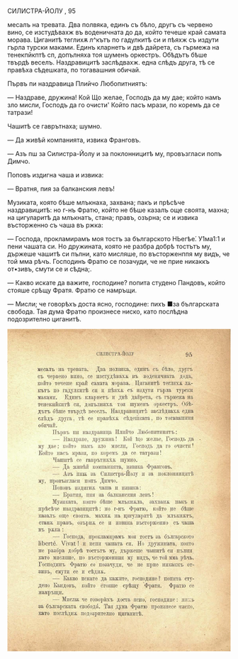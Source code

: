 ﻿СИЛИСТРА-ЙОЛУ	,	95

месалъ на тревата. Два полвяка, единъ съ бѣло, другъ съ червено вино, се изстудѣвахж въ воденичната до да, който течеше край самата морава. Циганитѣ теглихѫ л^кътъ по гадулкитѣ си и пѣяхж съ издути гърла турски маками. Единъ кларнетъ и двѣ дайрета, съ гърмежа на тенекпйкптѣ сп, допълняха тоя шуменъ оркестръ. Обѣдътъ бѣше твърдѣ веселъ. Наздравицитѣ заслѣдвахж. една слѣдъ друга, тѣ се правѣха сѣдешката, по тогавашния обичай.

Първъ пи наздравица Плийчо Любопитниятъ:

— Наздраве, дружина! Кой Що желае, Господъ да му дае; който намъ зло мисли, Господъ да го очисти' Който пасъ мрази, по коремъ да се татрази!

Чашитѣ се гаврътнаха; шумно.

— Да живѣй компанията, извика Франговъ.

— Азъ пш за Силистра-Йолу и за поклонницитѣ му, провъзгласи попъ Димчо.

Поповъ издигна чаша и извика:

— Вратня, пия за балканския левъ!

Музиката, която бѣше млъкнаха, захвана; пакъ и прѣсѣче наздравицитѣ: но г-нъ Фратю, който не бѣше казалъ още своята, махна; на цигуларитѣ да млъкнатъ, стана; правъ, озърна; се и извика въсторженно съ чаша въ ржка:

— Господа, прокламирамъ моя тостъ за българското НЬегѣе́. У1ма1:1 и пени чашата си. Но дружината, която не разбра добрѣ тостътъ му, държеше чашитѣ си пълни, като мисляше, по въсторженппя му видъ, че той мма рѣчъ. Господинъ Фратю се позачуди, че не прие никаккъ от•зивъ, смути се и сѣдна;.

— Какво искате да важите, господине? попита студено Пандовъ, който стояше срѣщу Фратя. Фратю се намръщи.

— Мисли; че говорѣхъ доста ясно, господине: пихъ ■за българската свобода. Тая дума Фратю произнесе ниско, като послѣдна подозрително циганитѣ.

![original](images/112.jpg)

